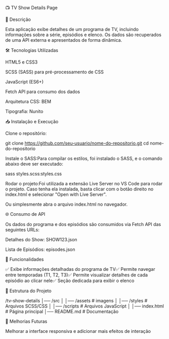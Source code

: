 📺 TV Show Details Page

📌 Descrição

Esta aplicação exibe detalhes de um programa de TV, incluindo informações sobre a série, episódios e elenco. Os dados são recuperados de uma API externa e apresentados de forma dinâmica.


🛠️ Tecnologias Utilizadas

HTML5 e CSS3

SCSS (SASS) para pré-processamento de CSS

JavaScript (ES6+)

Fetch API para consumo dos dados

Arquitetura CSS: BEM

Tipografia: Nunito

📥 Instalação e Execução

Clone o repositório:

git clone https://github.com/seu-usuario/nome-do-repositorio.git
cd nome-do-repositorio

Instale o SASS:Para compilar os estilos, foi instalado o SASS, e o comando abaixo deve ser executado:

sass styles.scss:styles.css

Rodar o projeto:Foi utilizada a extensão Live Server no VS Code para rodar o projeto. Caso tenha ela instalada, basta clicar com o botão direito no index.html e selecionar "Open with Live Server".

Ou simplesmente abra o arquivo index.html no navegador.

🌐 Consumo de API

Os dados do programa e dos episódios são consumidos via Fetch API das seguintes URLs:

Detalhes do Show: SHOW123.json

Lista de Episódios: episodes.json

🎨 Funcionalidades

✅ Exibe informações detalhadas do programa de TV✅ Permite navegar entre temporadas (T1, T2, T3)✅ Permite visualizar detalhes de cada episódio ao clicar nele✅ Seção dedicada para exibir o elenco

📂 Estrutura do Projeto

/tv-show-details
│── /src
│   │── /assets   # imagens
│   │── /styles   # Arquivos SCSS/CSS
│   │── /scripts  # Arquivos JavaScript
│   │── index.html # Página principal
│── README.md     # Documentação

📝 Melhorias Futuras

Melhorar a interface responsiva e adicionar mais efeitos de interação
